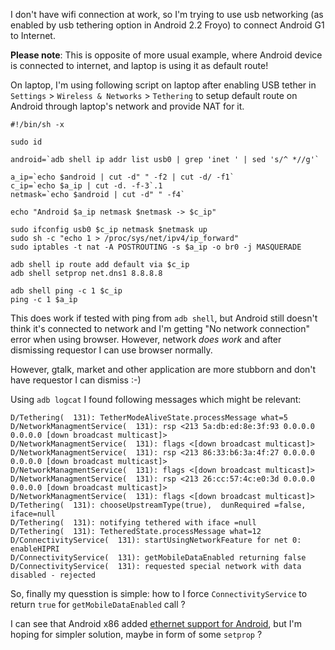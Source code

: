I don't have wifi connection at work, so I'm trying to use usb networking (as enabled by usb tethering option in Android 2.2 Froyo) to connect Android G1 to Internet.

**Please note**: This is opposite of more usual example, where Android device is connected to internet, and laptop is using it as default route!

On laptop, I'm using following script on laptop after enabling USB tether in `Settings` > `Wireless & Networks` > `Tethering` to setup default route on Android through laptop's network and provide NAT for it.


    #!/bin/sh -x
    
    sudo id
    
    android=`adb shell ip addr list usb0 | grep 'inet ' | sed 's/^ *//g'`
    
    a_ip=`echo $android | cut -d" " -f2 | cut -d/ -f1`
    c_ip=`echo $a_ip | cut -d. -f-3`.1
    netmask=`echo $android | cut -d" " -f4`
    
    echo "Android $a_ip netmask $netmask -> $c_ip"
    
    sudo ifconfig usb0 $c_ip netmask $netmask up
    sudo sh -c "echo 1 > /proc/sys/net/ipv4/ip_forward"
    sudo iptables -t nat -A POSTROUTING -s $a_ip -o br0 -j MASQUERADE
    
    adb shell ip route add default via $c_ip
    adb shell setprop net.dns1 8.8.8.8
    
    adb shell ping -c 1 $c_ip
    ping -c 1 $a_ip

This does work if tested with ping from `adb shell`, but Android still doesn't think it's connected to network and I'm getting "No network connection" error when using browser. However, network *does work* and after dismissing requestor I can use browser normally.

However, gtalk, market and other application are more stubborn and don't have requestor I can dismiss :-)

Using `adb logcat` I found following messages which might be relevant:


    D/Tethering(  131): TetherModeAliveState.processMessage what=5
    D/NetworkManagmentService(  131): rsp <213 5a:db:ed:8e:3f:93 0.0.0.0 0.0.0.0 [down broadcast multicast]>
    D/NetworkManagmentService(  131): flags <[down broadcast multicast]>
    D/NetworkManagmentService(  131): rsp <213 86:33:b6:3a:4f:27 0.0.0.0 0.0.0.0 [down broadcast multicast]>
    D/NetworkManagmentService(  131): flags <[down broadcast multicast]>
    D/NetworkManagmentService(  131): rsp <213 26:cc:57:4c:e0:3d 0.0.0.0 0.0.0.0 [down broadcast multicast]>
    D/NetworkManagmentService(  131): flags <[down broadcast multicast]>
    D/Tethering(  131): chooseUpstreamType(true),  dunRequired =false, iface=null
    D/Tethering(  131): notifying tethered with iface =null
    D/Tethering(  131): TetheredState.processMessage what=12
    D/ConnectivityService(  131): startUsingNetworkFeature for net 0: enableHIPRI
    D/ConnectivityService(  131): getMobileDataEnabled returning false
    D/ConnectivityService(  131): requested special network with data disabled - rejected

So, finally my quesstion is simple: how to I force `ConnectivityService` to return `true` for `getMobileDataEnabled` call ?

I can see that Android x86 added [ethernet support for Android][1], but I'm hoping for simpler solution, maybe in form of some `setprop` ?

  [1]: http://git.android-x86.org/?p=platform/frameworks/base.git;a=commit;h=73c8442658704e5749c5fc6fd6f93c15fcf1d7c6
